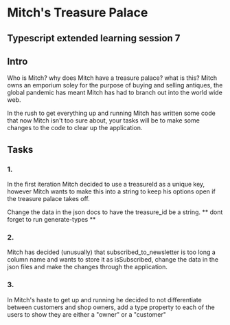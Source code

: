 # Mitch's Treasure Palace

## Typescript extended learning session 7

## Intro

Who is Mitch? why does Mitch have a treasure palace? what is this?
Mitch owns an emporium soley for the purpose of buying and selling antiques, the global pandemic has meant Mitch has had to branch out into the world wide web.

In the rush to get everything up and running Mitch has written some code that now Mitch isn't too sure about, your tasks will be to make some changes to the code to clear up the application.

## Tasks

### 1.

In the first iteration Mitch decided to use a treasureId as a unique key, however Mitch wants to make this into a string to keep his options open if the treasure palace takes off.

Change the data in the json docs to have the treasure_id be a string.
** dont forget to run generate-types **

### 2.

Mitch has decided (unusually) that subscribed_to_newsletter is too long a column name and wants to store it as isSubscribed, change the data in the json files and make the changes through the application.

### 3.

In Mitch's haste to get up and running he decided to not differentiate between customers and shop owners, add a type property to each of the users to show they are either a "owner" or a "customer"
